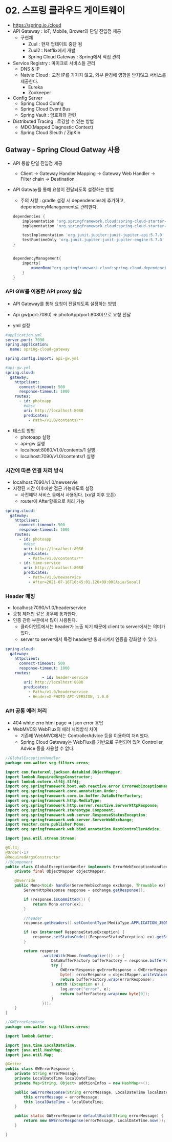 # 02. 스프링 클라우드 게이트웨이

- https://spring.io./cloud
- API Gateway : IoT, Mobile, Brower의 단일 진입점 제공
  - 구현체 
    - Zuul : 현재 업데이트 중단 됨
    - Zuul2 : Netflix에서 개발
    - Spring Cloud Gateway : Spring에서 직접 관리
- Service Registry : 마이크로 서비스들 관리
  - DNS & IP 
  - Natvie Cloud : 고정 IP를 가지지 않고, 외부 환경에 영향을 받지않고 서비스를 제공한다.
    - Eureka
    - Zookeeper
- Config Server
  - Spring Cloud Config
  - Spring Cloud Event Bus
  - Spring Vault : 암호화와 관련
- Distributed Tracing : 로깅할 수 있는 방법
  - MDC(Mapped Diagnostic Context)
  - Spring Cloud Sleuth / ZipKin

## Gatway - Spring Cloud Gatway 사용

- API 통합 단일 진입점 제공

  - Client -> Gateway Handler Mapping -> Gateway Web Handler -> Filter chain -> Destination

- API Gatway를 통해 요청이 전달되도록 설정하는 방법

  - 주의 사항 : gradle 설정 시 dependencies에 추가하고, dependencyManagement로 관리한다.

  ```groovy
  dependencies {
      implementation 'org.springframework.cloud:spring-cloud-starter-gatway'
      implementation 'org.springframework.cloud:spring-cloud-starter-netflix-eureka-client'
  
      testImplementation 'org.junit.jupiter:junit-jupiter-api:5.7.0'
      testRuntimeOnly 'org.junit.jupiter:junit-jupiter-engine:5.7.0'
  }
  
  
  dependencyManagement{
      imports{
          mavenBom("org.springframework.cloud:spring-cloud-dependencies:2020.0.1")
      }
  }
  ```

### API GW를 이용한 API proxy 실습

- API Gateway를 통해 요청이 전달되도록 설정하는 방법
- Api gw(port:7080) => photoApp(port:8080)으로 요청 전달

- yml 설정

```yml
#application.yml
server.port: 7090
spring.application:
  name: spring-cloud-gateway

spring.config.import: api-gw.yml

#api-gw.yml
spring.cloud:
  gateway:
    httpclient:
      connect-timeout: 500
      response-timeout: 1000
    routes:
      - id: photoapp
        #dest
        uri: http://localhost:8080
        predicates:
          - Path=/v1.0/contents/**
```

- 테스트 방법
  - photoapp 실행
  - api-gw 실행
  - localhost:8080/v1.0/contents/1 실행
  - localhost:7090/v1.0/contents/1 실행

### 시간에 따른 연결 처리 방식

- localhost:7090/v1.0/newservie 
- 지정된 시간 이후에만 접근 가능하도록 설정
  - 사전예약 서비스 등에서 사용된다. (xx일 이후 오픈)
  - router에 After항목으로 처리 가능

```yml
spring.cloud:
  gateway:
    httpclient:
      connect-timeout: 500
      response-timeout: 1000
    routes:
      - id: photoapp
        #dest
        uri: http://localhost:8080
        predicates:
          - Path=/v1.0/contents/**
      - id: time-service
        uri: http://localhost:8080
        predicates:
          - Path=/v1.0/newservice
          - After=2021-07-16T10:45:01.126+09:00[Asia/Seoul]
```

### Header 매칭

- localhost:7090/v1.0/headerservice
- 요청 헤더만 같은 경우에 통과한다.
- 인증 관련 부분에서 많이 사용된다.
  - 클라이언트에서는 header가 노출 되기 때문에 client to server에서는 의미가 없다.
  - server to server에서 특정 header만 통과시켜서 인증을 강화할 수 있다.

```yml
spring.cloud:
  gateway:
    httpclient:
      connect-timeout: 500
      response-timeout: 1000
    routes:
				- id: header-service
        uri: http://localhost:8080
        predicates:
          - Path=/v1.0/headerservice
          - Header=X-PHOTO-API-VERSION, 1.0.0
```

### API 공통 에러 처리

- 404 white erro html page => json error 응답
- WebMVC와 WebFlux의 에러 처리방식 차이
  - 기존에 WebMVC에서는 ControllerAdvice 등을 이용하여 처리했다.
  - Spring Cloud Gateway는 WebFlux를 기반으로 구현되어 있어 Controller Advice 등을 사용할 수 없다.

```java
//GlobalExceptionHandler
package com.walter.scg.filters.erros;

import com.fasterxml.jackson.databind.ObjectMapper;
import lombok.RequiredArgsConstructor;
import lombok.extern.slf4j.Slf4j;
import org.springframework.boot.web.reactive.error.ErrorWebExceptionHandler;
import org.springframework.core.annotation.Order;
import org.springframework.core.io.buffer.DataBufferFactory;
import org.springframework.http.MediaType;
import org.springframework.http.server.reactive.ServerHttpResponse;
import org.springframework.stereotype.Component;
import org.springframework.web.server.ResponseStatusException;
import org.springframework.web.server.ServerWebExchange;
import reactor.core.publisher.Mono;
import org.springframework.web.bind.annotation.RestControllerAdvice;

import java.util.stream.Stream;

@Slf4j
@Order(-1)
@RequiredArgsConstructor
//@Component
public class GlobalExceptionHandler implements ErrorWebExceptionHandler {
    private final ObjectMapper objectMapper;

    @Override
    public Mono<Void> handle(ServerWebExchange exchange, Throwable ex) {
        ServerHttpResponse response = exchange.getResponse();

        if (response.isCommitted()) {
            return Mono.error(ex);
        }

        //header
        response.getHeaders().setContentType(MediaType.APPLICATION_JSON);

        if (ex instanceof ResponseStatusException) {
            response.setStatusCode(((ResponseStatusException) ex).getStatus());
        }

        return response
                .writeWith(Mono.fromSupplier(() -> {
                    DataBufferFactory bufferFactory = response.bufferFactory();
                    try {
                        GWErrorResponse gwErrorResponse = GWErrorResponse.defaultBuild(ex.getMessage());
                        byte[] errorResponse = objectMapper.writeValueAsBytes(gwErrorResponse);
                        return bufferFactory.wrap(errorResponse);
                    } catch (Exception e) {
                        log.error("error", e);
                        return bufferFactory.wrap(new byte[0]);
                    }
                }));
    }
}

//GWErrorResponse
package com.walter.scg.filters.erros;

import lombok.Getter;

import java.time.LocalDateTime;
import java.util.HashMap;
import java.util.Map;

@Getter
public class GWErrorResponse {
    private String errorMessage;
    private LocalDateTime localDateTime;
    private Map<String, Object> addtionInfos = new HashMap<>();

    public GWErrorResponse(String errorMessage, LocalDateTime localDateTime) {
        this.errorMessage = errorMessage;
        this.localDateTime = localDateTime;
    }

    public static GWErrorResponse defaultBuild(String errorMessage) {
        return new GWErrorResponse(errorMessage, LocalDateTime.now());
    }

}

```


